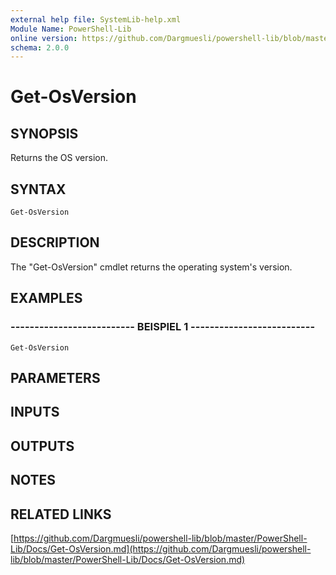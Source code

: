 ```yaml
---
external help file: SystemLib-help.xml
Module Name: PowerShell-Lib
online version: https://github.com/Dargmuesli/powershell-lib/blob/master/PowerShell-Lib/Docs/Get-OsVersion.md
schema: 2.0.0
---
```


# Get-OsVersion

## SYNOPSIS
Returns the OS version.

## SYNTAX

```
Get-OsVersion
```

## DESCRIPTION
The "Get-OsVersion" cmdlet returns the operating system's version.

## EXAMPLES

### -------------------------- BEISPIEL 1 --------------------------
```
Get-OsVersion
```

## PARAMETERS

## INPUTS

## OUTPUTS

## NOTES

## RELATED LINKS

[https://github.com/Dargmuesli/powershell-lib/blob/master/PowerShell-Lib/Docs/Get-OsVersion.md](https://github.com/Dargmuesli/powershell-lib/blob/master/PowerShell-Lib/Docs/Get-OsVersion.md)

